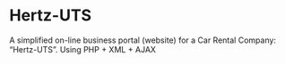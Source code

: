 # Hertz-UTS

A simplified on-line business portal (website) for a Car Rental Company: “Hertz-UTS”.
Using PHP + XML + AJAX
